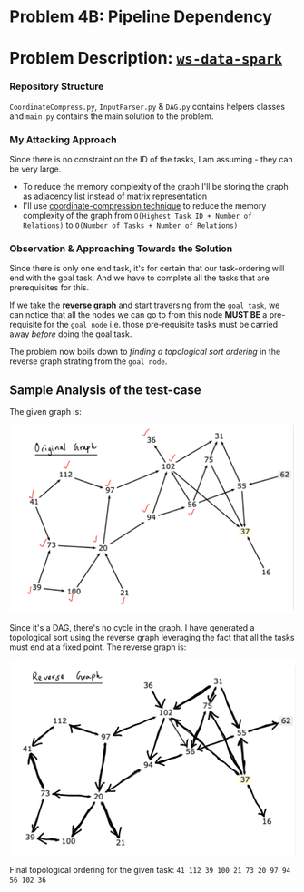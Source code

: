 # Problem 4B: Pipeline Dependency

Problem Description: [`ws-data-spark`](https://github.com/EQWorks/ws-data-spark)
===

### Repository Structure

`CoordinateCompress.py`, `InputParser.py` & `DAG.py` contains helpers classes and `main.py` contains the main solution to the problem.


### **My Attacking Approach**


Since there is no constraint on the ID of the tasks, I am assuming - they can be very large. 

+ To reduce the memory complexity of the graph I'll be storing the graph as adjacency list instead of matrix representation
+ I'll use [coordinate-compression technique](https://www.quora.com/What-is-coordinate-compression-and-what-is-it-used-for) to reduce the memory complexity of the graph from `O(Highest Task ID + Number of Relations)` to `O(Number of Tasks + Number of Relations)`

### **Observation & Approaching Towards the Solution**

Since there is only one end task, it's for certain that our task-ordering will end with the goal task. And we have to complete all the tasks that are prerequisites for this.

If we take the **reverse graph** and start traversing from the `goal task`, we can notice that all the nodes we can go to from this node **MUST BE** a pre-requisite for the `goal node` i.e. those pre-requisite tasks must be carried away *before* doing the goal task.

The problem now boils down to *finding a topological sort ordering* in the reverse graph strating from the `goal node`. 

## Sample Analysis of the test-case

The given graph is: 

![Alt text](forwardGraph.PNG?raw=true "Title")

Since it's a DAG, there's no cycle in the graph. I have generated a topological sort using the reverse graph leveraging the fact that all the tasks must end at a fixed point. The reverse graph is:

![Alt text](reverseGraph.PNG?raw=true "Title")

Final topological ordering for the given task: `41 112 39 100 21 73 20 97 94 56 102 36 `
